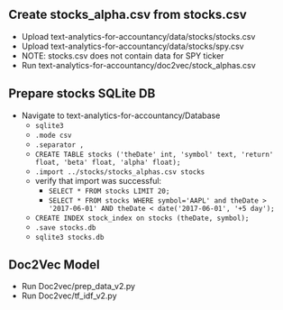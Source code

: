 ## Create stocks_alpha.csv from stocks.csv
- Upload text-analytics-for-accountancy/data/stocks/stocks.csv
- Upload text-analytics-for-accountancy/data/stocks/spy.csv
- NOTE: stocks.csv does not contain data for SPY ticker
- Run text-analytics-for-accountancy/doc2vec/stock_alphas.csv

## Prepare stocks SQLite DB
- Navigate to text-analytics-for-accountancy/Database
  - `sqlite3`
  - `.mode csv`
  - `.separator ,`
  - `CREATE TABLE stocks ('theDate' int, 'symbol' text, 'return' float, 'beta' float, 'alpha' float);`
  - `.import ../stocks/stocks_alphas.csv stocks`
  - verify that import was successful: 
    - `SELECT * FROM stocks LIMIT 20;`
    - `SELECT * FROM stocks WHERE symbol='AAPL' and theDate > '2017-06-01' AND theDate < date('2017-06-01', '+5 day');`
  - `CREATE INDEX stock_index on stocks (theDate, symbol);`
  - `.save stocks.db`
  - `sqlite3 stocks.db`


## Doc2Vec Model
- Run Doc2vec/prep_data_v2.py 
- Run Doc2vec/tf_idf_v2.py
